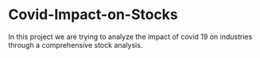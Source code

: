 # Covid-Impact-on-Stocks
In this project we are trying to analyze the impact of covid 19 on industries through a comprehensive stock analysis.
